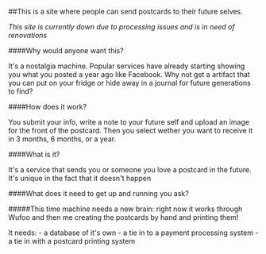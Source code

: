 ##This is a site where people can send postcards to their future selves.

*This site is currently down due to processing issues and is in need of renovations*
	
####Why would anyone want this?

It's a nostalgia machine. Popular services have already starting showing you what you posted a year ago like Facebook. Why not get a artifact that you can put on your fridge or hide away in a journal for future generations to find?

####How does it work?

You submit your info, write a note to your future self and upload an image for the front of the postcard. Then you select wether you want to receive it in 3 months, 6 months, or a year. 

####What is it?

It's a service that sends you or someone you love a postcard in the future. It's unique in the fact that it doesn't happen

####What does it need to get up and running you ask?

#####This time machine needs a new brain: right now it works through Wufoo and then me creating the postcards by hand and printing them! 

It needs:
	- a database of it's own
	- a tie in to a payment processing system
	- a tie in with a postcard printing system
